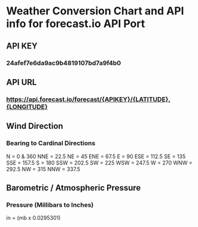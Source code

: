 # Weather Conversion Chart and API info for forecast.io API Port

##  API KEY
### 24afef7e6da9ac9b4819107bd7a9f4b0

##  API URL
### https://api.forecast.io/forecast/{APIKEY}/{LATITUDE},{LONGITUDE}


## 	Wind Direction
### Bearing to Cardinal Directions

N     =   0 & 360
NNE   =   22.5
NE    =   45
ENE   =   67.5
E     =   90
ESE   =   112.5
SE    =   135
SSE   =   157.5
S     =   180
SSW   =   202.5
SW    =   225
WSW   =   247.5
W     =   270
WNW   =   292.5
NW    =   315
NNW   =   337.5

##  Barometric / Atmospheric Pressure
### Pressure (Millibars to Inches)
in = (mb x 0.0295301)